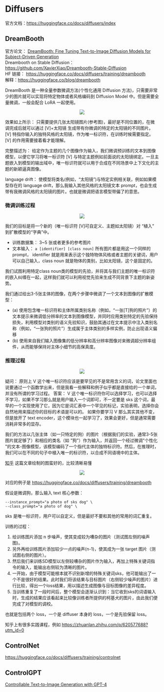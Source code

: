 # Diffusers

官方文档：https://huggingface.co/docs/diffusers/index  

## DreamBooth

官方论文： [DreamBooth: Fine Tuning Text-to-Image Diffusion Models for Subject-Driven Generation](https://arxiv.org/abs/2208.12242)  
Dreambooth on Stable Diffusion： https://github.com/XavierXiao/Dreambooth-Stable-Diffusion   
HF 链接： https://huggingface.co/docs/diffusers/training/dreambooth   
解释：https://huggingface.co/blog/dreambooth   


DreamBooth 是一种全量参数微调方法(个性化通用 Diffusion 方法)，只需要非常少的图片就可以实现将特定物体或者风格编码到 Diffusion Model 中。但是需要全量微调，一般会配合 LoRA 一起使用。

<div align=center>
<img src="https://user-images.githubusercontent.com/17425982/236808584-ef683841-2135-43bf-8b84-64ca0a5ecb22.png"/>
</div>

效果如上所示： 只需要提供几张太阳镜图片(参考图)，最好是不同位置的，在微调完成后就可以通过 [V]+太阳镜 生成带有你微调的特定的太阳镜的不同图片。[V] 特指你输入的独特风格的太阳镜，作为唯一标识符，在训练时候需要指定。[V] 的作用需要接着看才能理解。

完整描述为： 给定作为主题的几个图像作为输入，我们微调预训练的文本到图像模型，以便它学习将唯一标识符 [V] 与特定主题例如前面说的太阳镜绑定。一旦主题嵌入到模型的输出域中，唯一标识符就可以用于合成在不同场景中上下文化的主题的新颖逼真图像。

language drift： 使模型将类名(例如，“太阳镜”)与特定实例相关联，例如如果模型存在的 language drift，那么我输入其他风格的太阳镜文本 prompt，也会生成带有我微调风格的太阳镜的图片。也就是微调把语言模型带偏了的意思。

### 微调训练过程

<div align=center>
<img src="https://user-images.githubusercontent.com/17425982/236811328-d300b041-865a-4c76-9307-0be67f1bf93f.png"/>
</div>

我们的目标是将一个新的（唯一标识符 [V]可自定义、主题如太阳镜）对 “植入” 到扩散模型的“字典”中。

- 训练数据集： 3~5 张或者更多的参考图片
- 文本输入： `a [identifier] [class noun]` 所有图片都是用这一个同样的 prompt， identifier 就是用来表示这个独特物体风格或者主题的关键词，用户可以自己输入，class noun 就是物体的类别，比如太阳镜，这个是固定的。

我们试图利用特定class noun类的模型的先验，并将其与我们主题的唯一标识符的嵌入纠缠在一起，这样我们就可以利用视觉先验来生成不同背景下主题的新姿势。

我们通过给出3-5张主体的图像，在两个步骤中微调了一个文本到图像的扩散模型：

- (a) 使用包含唯一标识符和主体所属类别名称（例如，“一张[T]狗的照片”）的文本提示来微调低分辨率的文本到图像模型，并同时应用类别特定的先验保持损失，利用模型对类别的语义先验知识，鼓励其通过在文本提示中注入类别名称（例如，“一张狗的照片”）生成属于主体类别的多样实例，防止出现语义偏移
- (b) 使用来自我们输入图像集的低分辨率和高分辨率图像对来微调超分辨率组件，从而能够保持对主体小细节的高保真度。

### 推理过程

<div align=center>
<img src="https://user-images.githubusercontent.com/17425982/236814311-6679e802-ab20-4f45-803c-dd457f8e1100.png"/>
</div>

疑问： 原则上 V 这个唯一标识符应该是要罕见的不是常用含义的词，论文里面也说要通过一个函数学出来，但是我看一些解释和例子似乎都是直接给的一个单词，并没有所谓的学习过程。
答案： V 这个唯一标识符你可以选择学习，也可以选择不学习，如果不学习那么就是用户输入一个词即可，不一定要是 sks 这个词，最早的一个实现使用了它，因为它是词汇表中一个罕见的标记，实验表明，选择你会自然地用来描述你的目标的术语是可以的。
如果你要学习 V 那么其实其他不变，但是放开了 text encoder，这个模块也一起学习了，效果会更好，但是通常需要消耗非常多的显存。

我们的方法以几张主体（如一只特定的狗）的图片（根据我们的实验，通常3-5张图片就足够了）和相应的类名（如 "狗"）作为输入，并返回一个经过微调"个性化 "的文本-图像模型，该模型编码了一个指代主体的独特标识符。然后，在推理时，我们可以在不同的句子中植入唯一的标识符，以合成不同语境中的主体。

[知乎](https://zhuanlan.zhihu.com/p/612992813) 这篇文章绘制的图蛮好的，比较清晰易懂

<div align=center>
<img src="https://user-images.githubusercontent.com/17425982/236815070-97e1b1dd-b368-40c1-98f4-c0f6d576a30f.png"/>
</div>

对应的例子是 https://huggingface.co/docs/diffusers/training/dreambooth

假设是微调狗，那么输入 text 核心参数：

```text
--instance_prompt="a photo of sks dog" \
--class_prompt="a photo of dog" \
```

sks 是唯一标识符，用户可以自定义，但是最好不要和其他的常用的词汇重复。

训练的过程：

1. 给训练图片添加 n 步噪声，使其变成较为嘈杂的图片（测试图左侧的噪声图)。
2. 另外再给训练图片添加较少一点的噪声(n-1)，使其成为一张 target 图片（测试图右侧的图片）。
3. 然后我们来训练SD模型以左侧较嘈杂的图片作为输入，再加上特殊关键词指令的输入，能输出右侧较为清晰的图片。
4. 一开始，由于模型可能根本就不识别新增的特殊关键词sks，他可能输出了一个不是很好的结果。此时我们将该结果与目标图片（右侧较少噪声的图片）进行比较，得出一个loss结果，用以描述生成图像与目标图像的差异程度。
5. 当训练重复了一段时间后，整个模型会逐渐认识到：当它收到sks的词语输入时，生成的结果应该看起来比较像训练者所提供的柯基犬的图片，由此我们便完成了对模型的调校。

也就是包括两个 loss，一个是 diffuser 本身的 loss，一个是先验保留 loss。

知乎上有很多实践课程，例如 https://zhuanlan.zhihu.com/p/620577688?utm_id=0

## ControlNet

https://huggingface.co/docs/diffusers/training/controlnet


## ControlGPT

[Controllable Text-to-Image Generation with GPT-4](https://arxiv.org/pdf/2305.18583.pdf)


